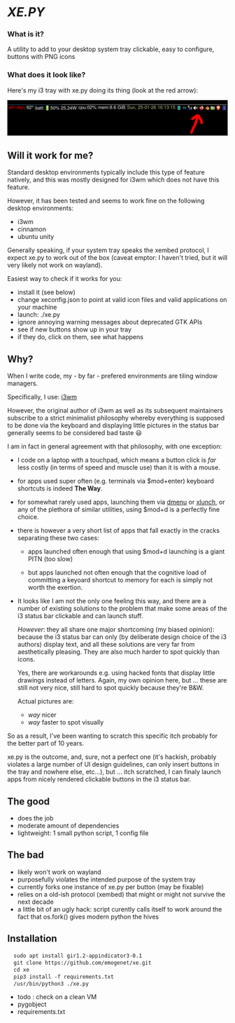 # ***XE.PY*** #

### **What is it?** ###

A utility to add to your desktop system tray clickable, easy to configure, buttons with PNG icons

### **What does it look like?** ###

Here's my i3 tray with xe.py doing its thing (look at the red arrow):

![](bar.png "i3bar with xe.py")


## **Will it work for me?** ##

Standard desktop environments typically include this type of feature natively,
and this was mostly designed for i3wm which does not have this feature.

However, it has been tested and seems to work fine on the following desktop
environments:

  - i3wm
  - cinnamon
  - ubuntu unity

Generally speaking, if your system tray speaks the xembed protocol, I expect
xe.py to work out of the box (caveat emptor: I haven't tried, but it will
very likely not work on wayland).

Easiest way to check if it works for you:

  - install it (see below)
  - change xeconfig.json to point at valid icon files and valid applications
    on your machine
  - launch: ./xe.py
  - ignore annoying warning messages about deprecated GTK APIs
  - see if new buttons show up in your tray
  - if they do, click on them, see what happens

## **Why?** ##

  When I write code, my - by far - prefered environments are tiling window managers.

  Specifically, I use: [i3wm](https://i3wm.org/)

  However, the original author of i3wm as well as its subsequent maintainers
  subscribe to a strict minimalist philosophy whereby everything is supposed
  to be done via the keyboard and displaying little pictures in the status bar
  generally seems to be considered bad taste 😃

  I am in fact in general agreement with that philosophy, with one exception:

  - I code on a laptop with a touchpad, which means a button click is *far*
    less costly (in terms of speed and muscle use) than it is with a mouse.

  - for apps used super often (e.g. terminals via $mod+enter) keyboard
    shortcuts is indeed **The Way**.

  - for somewhat rarely used apps, launching them via
    [dmenu](https://tools.suckless.org/dmenu/) or
    [xlunch](https://xlunch.org/), or any of the plethora of similar
    utilities, using $mod+d is a perfectly fine choice.

  - there is however a very short list of apps that fall exactly in the
    cracks separating these two cases:

     - apps launched often enough that using $mod+d launching is a giant
       PITN (too slow)

     - but apps launched not often enough that the cognitive load of
       committing a keyoard shortcut to memory for each is simply not
       worth the exertion.

  - It looks like I am not the only one feeling this way, and there are a
    number of existing solutions to the problem that make some areas of the
    i3 status bar clickable and can launch stuff.

    *However*: they all share one major shortcoming (my biased opinion):
    because the i3 status bar can only (by deliberate design choice of the
    i3 authors) display text, and all these solutions are very far from
    aesthetically pleasing. They are also much harder to spot quickly
    than icons.

    Yes, there are workarounds e.g. using hacked fonts that display little
    drawings instead of letters. Again, my own opinion here, but ... these
    are still not very nice, still hard to spot quickly because they're B&W.

    Actual pictures are:
      - *way* nicer
      - *way* faster to spot visually

  So as a result, I've been wanting to scratch this specific itch probably
  for the better part of 10 years.

  xe.py is the outcome, and, sure, not a perfect one (it's hackish, probably
  violates a large number of UI design guidelines, can only insert buttons in
  the tray and nowhere else, etc...), but ... itch scratched, I can finaly
  launch apps from nicely rendered clickable buttons in the i3 status bar.

## **The good** ##

  - does the job
  - moderate amount of dependencies
  - lightweight: 1 small python script, 1 config file

## **The bad** ##

  - likely won't work on wayland
  - purposefully violates the intended purpose of the system tray
  - currently forks one instance of xe.py per button (may be fixable)
  - relies on a old-ish protocol (xembed) that might or might not survive the next decade
  - a little bit of an ugly hack: script curently calls itself to work around the fact that
    os.fork() gives modern python the hives

## **Installation** ##

~~~
  sudo apt install gir1.2-appindicator3-0.1
  git clone https://github.com/emogenet/xe.git
  cd xe
  pip3 install -f requirements.txt
  /usr/bin/python3 ./xe.py
~~~

  - todo : check on a clean VM
  - pygobject
  - requirements.txt

